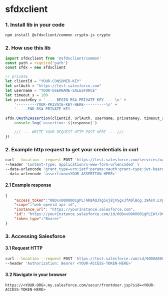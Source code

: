 # sfdxclient

### 1. Install lib in your code
```bash
npm install @sfdxclient/common crypto-js crypto
```

### 2. How use this lib

```javascript
import sfdxclient from '@sfdxclient/common'
const path = require('path')
const sfdx = new sfdxclient

// private
let clientId = "YOUR-CONSUMER-KEY"
let urlAuth = "https://test.salesforce.com"
let username = "YOUR-USERNAME-SALESFORCE"
let timeout_s = 180
let privateKey = '-----BEGIN RSA PRIVATE KEY-----\n' + 
    '---------YOUR-PRIVATE-KEY-HERE----------\n' + 
    '-----END RSA PRIVATE KEY-----'
    
sfdx.OAuth2Assertion(clientId, urlAuth, username, privateKey, timeout_s, (response) => {
    console.log(`assertion: ${response}`)

    /// --- WRITE YOUR REQUEST HTTP POST HERE --- ///
})
```

### 2. Example http request to get your credentials in curl
```bash
curl --location --request POST 'https://test.salesforce.com/services/oauth2/token' \
--header 'Content-Type: application/x-www-form-urlencoded' \
--data-urlencode 'grant_type=urn:ietf:params:oauth:grant-type:jwt-bearer' \
--data-urlencode 'assertion=<YOUR-ASSERTION-HERE>'
```

#### 2.1 Example response
```json
{
    "access_token":"00Dxx0000001gPL!AR8AQJXg5oj8jXSgxJfA0lBog.39AsX.LVpxezPwuX5VAIrrbbHMuol7GQxnMeYMN7cj8EoWr78nt1u44zU31IbYNNJguseu",
    "scope":"web openid api id",
    "instance_url": "https://yourInstance.salesforce.com",
    "id": "https://yourInstance.salesforce.com/id/00Dxx0000001gPLEAY/005xx000001SwiUAAS",
    "token_type":"Bearer"
}
```

### 3. Accessing Salesforce
#### 3.1 Request HTTP
```bash
curl --location --request POST 'https://test.salesforce.com/id/00D8A0000005hEGUAY/0053c00000BpXI1AAN' \
--header 'Authorization: Bearer <YOUR-ACCESS-TOKEN-HERE>'
```

#### 3.2 Navigate in your browser
```
https://<YOUR-ORG>.my.salesforce.com/secur/frontdoor.jsp?sid=<YOUR-ACCESS-TOKEN-HERE>
```